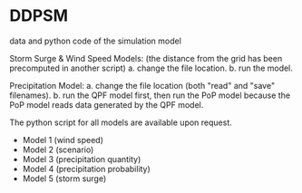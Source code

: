 # DDPSM
data and python code of the simulation model

Storm Surge & Wind Speed Models:
(the distance from the grid has been precomputed in another script)
a. change the file location.
b. run the model.

Precipitation Model:
a. change the file location (both "read" and "save" filenames).
b. run the QPF model first, then run the PoP model because the PoP model reads data generated by the QPF model.

The python script for all models are available upon request. 
- Model 1 (wind speed)
- Model 2 (scenario)
- Model 3 (precipitation quantity)
- Model 4 (precipitation probability)
- Model 5 (storm surge)
